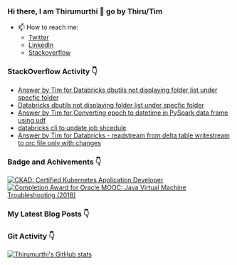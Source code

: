 ### Hi there, I am Thirumurthi 👋 go by Thiru/Tim

- 📫 How to reach me: 
  - [Twitter](https://twitter.com/sthirumurthi)
  - [LinkedIn](https://www.linkedin.com/in/thirumurthis/)
  - [Stackoverflow](https://stackoverflow.com/users/3192775/tim)

### StackOverflow Activity 👇
<!-- STACKOVERFLOW:START -->
- [Answer by Tim for Databricks dbutils not displaying folder list under specfic folder](https://stackoverflow.com/questions/70469975/databricks-dbutils-not-displaying-folder-list-under-specfic-folder/70470063#70470063)
- [Databricks dbutils not displaying folder list under specfic folder](https://stackoverflow.com/questions/70469975/databricks-dbutils-not-displaying-folder-list-under-specfic-folder)
- [Answer by Tim for Converting epoch to datetime in PySpark data frame using udf](https://stackoverflow.com/questions/49971903/converting-epoch-to-datetime-in-pyspark-data-frame-using-udf/70356729#70356729)
- [databricks cli to update job shcedule](https://stackoverflow.com/questions/70342176/databricks-cli-to-update-job-shcedule)
- [Answer by Tim for Databricks - readstream from delta table writestream to orc file only with changes](https://stackoverflow.com/questions/69775433/databricks-readstream-from-delta-table-writestream-to-orc-file-only-with-chang/70227670#70227670)
<!-- STACKOVERFLOW:END -->

### Badge and Achivements 👇
<!--START_SECTION:badges-->

[![CKAD: Certified Kubernetes Application Developer](https://images.credly.com/size/110x110/images/f88d800c-5261-45c6-9515-0458e31c3e16/ckad_from_cncfsite.png)](http://www.credly.com/badges/7164445a-41e5-4412-9ed3-d29cbe65f536 "CKAD: Certified Kubernetes Application Developer")
[![Completion Award for Oracle MOOC: Java Virtual Machine Troubleshooting (2018)](https://images.credly.com/size/110x110/images/005a363c-b0a4-4f8a-85a3-64eafb7ad690/jvm.png)](http://www.credly.com/badges/cc359454-dbbb-410f-9b8a-2cf0f15dfe9d "Completion Award for Oracle MOOC: Java Virtual Machine Troubleshooting (2018)")
<!--END_SECTION:badges-->

### My Latest Blog Posts 👇
<!-- HASHNODE_BLOG:START -->
<!-- HASHNODE_BLOG:END -->

### Git Activity 👇

[![Thirumurthi's GitHub stats](https://github-readme-stats.vercel.app/api?username=thirumurthis&show_icons=true&theme=radical)](https://github.com/anuraghazra/github-readme-stats)


<!--
**thirumurthis/thirumurthis** is a ✨ _special_ ✨ repository because its `README.md` (this file) appears on your GitHub profile.

Here are some ideas to get you started:

- 🔭 I’m currently working on ...
- 🌱 I’m currently learning ...
- 👯 I’m looking to collaborate on ...
- 🤔 I’m looking for help with ...
- 💬 Ask me about ...
- 📫 How to reach me: ...
- 😄 Pronouns: ...
- ⚡ Fun fact: ...
-->
